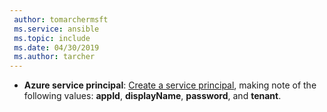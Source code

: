 ```yaml
---
 author: tomarchermsft
 ms.service: ansible
 ms.topic: include
 ms.date: 04/30/2019
 ms.author: tarcher
---
```


- **Azure service principal**: [Create a service principal](/ansible/create-ansible-service-principal), making note of the following values: **appId**, **displayName**, **password**, and **tenant**.